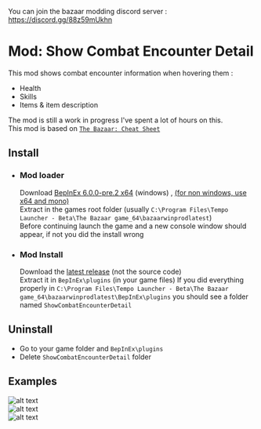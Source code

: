 You can join the bazaar modding discord server : https://discord.gg/88z59mUkhn
# Mod: Show Combat Encounter Detail
This mod shows combat encounter information when hovering them :
- Health
- Skills
- Items & item description  

The mod is still a work in progress I've spent a lot of hours on this.  
This mod is based on [`The Bazaar: Cheat Sheet`](https://jade-dead-e8e.notion.site/The-Bazaar-Cheat-Sheet-13531ff9bda580e19a10c96bb6d9e346#13831ff9bda580a4b8e3d1da20ab4576)

## Install
- ### Mod loader
   Download [BepInEx 6.0.0-pre.2 x64](https://github.com/BepInEx/BepInEx/releases/download/v6.0.0-pre.2/BepInEx-Unity.Mono-win-x64-6.0.0-pre.2.zip) (windows)  , [(for non windows, use x64 and mono)](https://github.com/BepInEx/BepInEx
)  
   Extract in the games root folder (usually `C:\Program Files\Tempo Launcher - Beta\The Bazaar game_64\bazaarwinprodlatest`)  
   Before continuing launch the game and a new console window should appear, if not you did the install wrong
- ### Mod Install
  Download the [latest release](https://github.com/Infarcactus/Mod-The-Bazaar-Show-Combat-Encounter-Detail/releases) (not the source code)  
  Extract it in `BepInEx\plugins` (in your game files)
  If you did everything properly in `C:\Program Files\Tempo Launcher - Beta\The Bazaar game_64\bazaarwinprodlatest\BepInEx\plugins` you should see a folder named `ShowCombatEncounterDetail`

## Uninstall
- Go to your game folder and `BepInEx\plugins`
- Delete `ShowCombatEncounterDetail` folder

## Examples
![alt text](Github_Examples/1.png)  
![alt text](Github_Examples/2.png)  
![alt text](Github_Examples/3.png)
